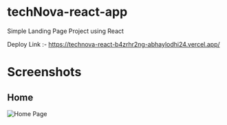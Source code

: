 # techNova-react-app
Simple Landing Page Project using React 

Deploy Link :- https://technova-react-b4zrhr2ng-abhaylodhi24.vercel.app/

# Screenshots
## Home 
![Home Page](main/SS/Home.png)

